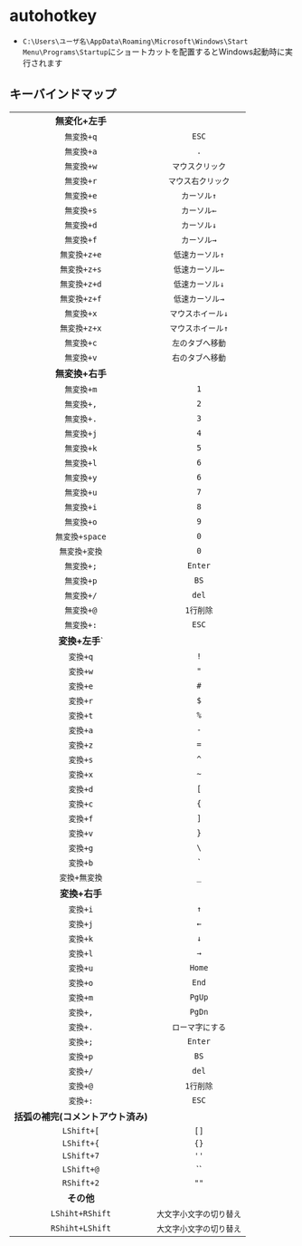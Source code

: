 # autohotkey
- `C:\Users\ユーザ名\AppData\Roaming\Microsoft\Windows\Start Menu\Programs\Startup`にショートカットを配置するとWindows起動時に実行されます

## キーバインドマップ

|||
|:-:|:-:|
|**無変化+左手**|
|`無変換+q`|`ESC`|
|`無変換+a`|`.`|
|`無変換+w`|`マウスクリック`|
|`無変換+r`|`マウス右クリック`|
|`無変換+e`|`カーソル↑`|
|`無変換+s`|`カーソル←`|
|`無変換+d`|`カーソル↓`|
|`無変換+f`|`カーソル→`|
|`無変換+z+e`|`低速カーソル↑`|
|`無変換+z+s`|`低速カーソル←`|
|`無変換+z+d`|`低速カーソル↓`|
|`無変換+z+f`|`低速カーソル→`|
|`無変換+x`|`マウスホイール↓`|
|`無変換+z+x`|`マウスホイール↑`|
|`無変換+c`|`左のタブへ移動`|
|`無変換+v`|`右のタブへ移動`|
|**無変換+右手**|
|`無変換+m`|`1`|
|`無変換+,`|`2`|
|`無変換+.`|`3`|
|`無変換+j`|`4`|
|`無変換+k`|`5`|
|`無変換+l`|`6`|
|`無変換+y`|`6`|
|`無変換+u`|`7`|
|`無変換+i`|`8`|
|`無変換+o`|`9`|
|`無変換+space`|`0`|
|`無変換+変換`|`0`|
|`無変換+;`|`Enter`|
|`無変換+p`|`BS`|
|`無変換+/`|`del`|
|`無変換+@`|`1行削除`|
|`無変換+:`|`ESC`|
|**変換+左手**`|
|`変換+q`|`!`|
|`変換+w`|`"`|
|`変換+e`|`#`|
|`変換+r`|`$`|
|`変換+t`|`%`|
|`変換+a`|`-`|
|`変換+z`|`=`|
|`変換+s`|`^`|
|`変換+x`|`~`|
|`変換+d`|`[`|
|`変換+c`|`{`|
|`変換+f`|`]`|
|`変換+v`|`}`|
|`変換+g`|`\`|
|`変換+b`|`|`|
|`変換+無変換`|`_`|
|**変換+右手**|
|`変換+i`|`↑`|
|`変換+j`|`←`|
|`変換+k`|`↓`|
|`変換+l`|`→`|
|`変換+u`|`Home`|
|`変換+o`|`End`|
|`変換+m`|`PgUp`|
|`変換+,`|`PgDn`|
|`変換+.`|`ローマ字にする`|
|`変換+;`|`Enter`|
|`変換+p`|`BS`|
|`変換+/`|`del`|
|`変換+@`|`1行削除`|
|`変換+:`|`ESC`|
|**括弧の補完(コメントアウト済み)**|
|`LShift+[`|`[]`|
|`LShift+{`|`{}`|
|`LShift+7`|`''`|
|`LShift+@`|``|
|`RShift+2`|`""`|
|**その他**|
|`LShiht+RShift`|`大文字小文字の切り替え`|
|`RShiht+LShift`|`大文字小文字の切り替え`|
